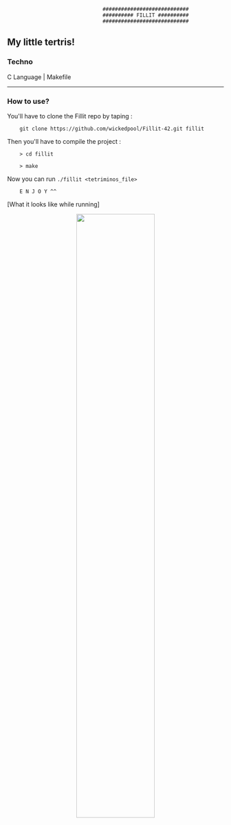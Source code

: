                                    ############################
                                   ########## FILLIT ##########
                                   ############################
                                   
<h2>My little tertris!</h2>

<h3>Techno</h3>

C Language | Makefile

<hr>

<h3>How to use?</h3>

You'll have to clone the Fillit repo by taping :

        git clone https://github.com/wickedpool/Fillit-42.git fillit

Then you'll have to compile the project :

        > cd fillit
        
        > make
        
Now you can run <code>./fillit <tetriminos_file></code>

        E N J O Y ^^
        
[What it looks like while running]

<p align="center">
  <img src="https://github.com/wickedpool/Fillit-42/blob/master/img/fillit.png" width="60%"/>
</p>
